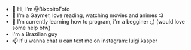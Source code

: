 - 👋 Hi, I’m @BixcoitoFofo
- 👀 I’m a Gaymer, love reading, watching movies and animes :3
- 🌱 I’m currently learning how to program, i'm a begginer :,) (would love some help btw)
- I'm a Brazilian guy 
- 📫 If u wanna chat u can text me on instagram: luigi.kasper

